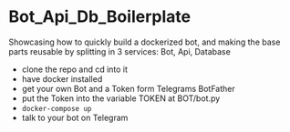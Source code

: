 # Bot_Api_Db_Boilerplate
Showcasing how to quickly build a dockerized bot, and making the base parts reusable by splitting in 3 services: Bot, Api, Database

* clone the repo and cd into it
* have docker installed
* get your own Bot and a Token form Telegrams BotFather
* put the Token into the variable TOKEN at BOT/bot.py 
* `docker-compose up`
* talk to your bot on Telegram
